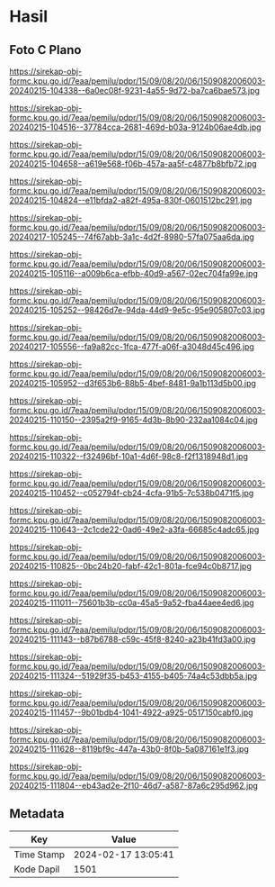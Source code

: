 # Hasil

## Foto C Plano

https://sirekap-obj-formc.kpu.go.id/7eaa/pemilu/pdpr/15/09/08/20/06/1509082006003-20240215-104338--6a0ec08f-9231-4a55-9d72-ba7ca6bae573.jpg

https://sirekap-obj-formc.kpu.go.id/7eaa/pemilu/pdpr/15/09/08/20/06/1509082006003-20240215-104516--37784cca-2681-469d-b03a-9124b06ae4db.jpg

https://sirekap-obj-formc.kpu.go.id/7eaa/pemilu/pdpr/15/09/08/20/06/1509082006003-20240215-104658--a619e568-f06b-457a-aa5f-c4877b8bfb72.jpg

https://sirekap-obj-formc.kpu.go.id/7eaa/pemilu/pdpr/15/09/08/20/06/1509082006003-20240215-104824--e11bfda2-a82f-495a-830f-0601512bc291.jpg

https://sirekap-obj-formc.kpu.go.id/7eaa/pemilu/pdpr/15/09/08/20/06/1509082006003-20240217-105245--74f67abb-3a1c-4d2f-8980-57fa075aa6da.jpg

https://sirekap-obj-formc.kpu.go.id/7eaa/pemilu/pdpr/15/09/08/20/06/1509082006003-20240215-105116--a009b6ca-efbb-40d9-a567-02ec704fa99e.jpg

https://sirekap-obj-formc.kpu.go.id/7eaa/pemilu/pdpr/15/09/08/20/06/1509082006003-20240215-105252--98426d7e-94da-44d9-9e5c-95e905807c03.jpg

https://sirekap-obj-formc.kpu.go.id/7eaa/pemilu/pdpr/15/09/08/20/06/1509082006003-20240217-105556--fa9a82cc-1fca-477f-a06f-a3048d45c496.jpg

https://sirekap-obj-formc.kpu.go.id/7eaa/pemilu/pdpr/15/09/08/20/06/1509082006003-20240215-105952--d3f653b6-88b5-4bef-8481-9a1b113d5b00.jpg

https://sirekap-obj-formc.kpu.go.id/7eaa/pemilu/pdpr/15/09/08/20/06/1509082006003-20240215-110150--2395a2f9-9165-4d3b-8b90-232aa1084c04.jpg

https://sirekap-obj-formc.kpu.go.id/7eaa/pemilu/pdpr/15/09/08/20/06/1509082006003-20240215-110322--f32496bf-10a1-4d6f-98c8-f2f1318948d1.jpg

https://sirekap-obj-formc.kpu.go.id/7eaa/pemilu/pdpr/15/09/08/20/06/1509082006003-20240215-110452--c052794f-cb24-4cfa-91b5-7c538b0471f5.jpg

https://sirekap-obj-formc.kpu.go.id/7eaa/pemilu/pdpr/15/09/08/20/06/1509082006003-20240215-110643--2c1cde22-0ad6-49e2-a3fa-66685c4adc65.jpg

https://sirekap-obj-formc.kpu.go.id/7eaa/pemilu/pdpr/15/09/08/20/06/1509082006003-20240215-110825--0bc24b20-fabf-42c1-801a-fce94c0b8717.jpg

https://sirekap-obj-formc.kpu.go.id/7eaa/pemilu/pdpr/15/09/08/20/06/1509082006003-20240215-111011--75601b3b-cc0a-45a5-9a52-fba44aee4ed6.jpg

https://sirekap-obj-formc.kpu.go.id/7eaa/pemilu/pdpr/15/09/08/20/06/1509082006003-20240215-111143--b87b6788-c59c-45f8-8240-a23b41fd3a00.jpg

https://sirekap-obj-formc.kpu.go.id/7eaa/pemilu/pdpr/15/09/08/20/06/1509082006003-20240215-111324--51929f35-b453-4155-b405-74a4c53dbb5a.jpg

https://sirekap-obj-formc.kpu.go.id/7eaa/pemilu/pdpr/15/09/08/20/06/1509082006003-20240215-111457--9b01bdb4-1041-4922-a925-0517150cabf0.jpg

https://sirekap-obj-formc.kpu.go.id/7eaa/pemilu/pdpr/15/09/08/20/06/1509082006003-20240215-111628--8119bf9c-447a-43b0-8f0b-5a087161e1f3.jpg

https://sirekap-obj-formc.kpu.go.id/7eaa/pemilu/pdpr/15/09/08/20/06/1509082006003-20240215-111804--eb43ad2e-2f10-46d7-a587-87a6c295d962.jpg


## Metadata

| Key        | Value               |
| ---------- | ------------------- |
| Time Stamp | 2024-02-17 13:05:41 |
| Kode Dapil | 1501                |



